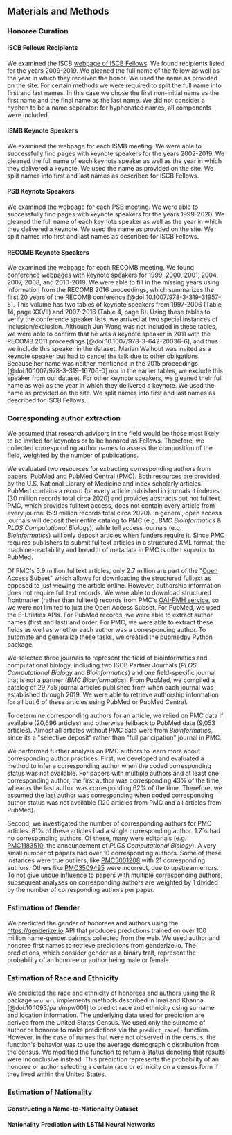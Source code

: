 ## Materials and Methods

### Honoree Curation

#### ISCB Fellows Recipients

We examined the ISCB [webpage of ISCB Fellows](http://web.archive.org/web/20200116150052/https://www.iscb.org/iscb-fellows).
We found recipients listed for the years 2009-2019.
We gleaned the full name of the fellow as well as the year in which they received the honor.
We used the name as provided on the site.
For certain methods we were required to split the full name into first and last names.
In this case we chose the first non-initial name as the first name and the final name as the last name.
We did not consider a hyphen to be a name separator:
for hyphenated names, all components were included.

#### ISMB Keynote Speakers

We examined the webpage for each ISMB meeting.
We were able to successfully find pages with keynote speakers for the years 2002-2019.
We gleaned the full name of each keynote speaker as well as the year in which they delivered a keynote.
We used the name as provided on the site.
We split names into first and last names as described for ISCB Fellows.

#### PSB Keynote Speakers

We examined the webpage for each PSB meeting.
We were able to successfully find pages with keynote speakers for the years 1999-2020.
We gleaned the full name of each keynote speaker as well as the year in which they delivered a keynote.
We used the name as provided on the site.
We split names into first and last names as described for ISCB Fellows.

#### RECOMB Keynote Speakers

We examined the webpage for each RECOMB meeting.
We found conference webpages with keynote speakers for 1999, 2000, 2001, 2004, 2007, 2008, and 2010-2019.
We were able to fill in the missing years using information from the RECOMB 2016 proceedings, which summarizes the first 20 years of the RECOMB conference [@doi:10.1007/978-3-319-31957-5].
This volume has two tables of keynote speakers from 1997-2006 (Table 14, page XXVII) and 2007-2016 (Table 4, page 8).
Using these tables to verify the conference speaker lists, we arrived at two special instances of inclusion/exclusion.
Although Jun Wang was not included in these tables, we were able to confirm that he was a keynote speaker in 2011 with the RECOMB 2011 proceedings [@doi:10.1007/978-3-642-20036-6], and thus we include this speaker in the dataset.
Marian Walhout was invited as a keynote speaker but had to [cancel](http://recomb2015.mimuw.edu.pl/node/18.html) the talk due to other obligations.
Because her name was neither mentioned in the 2015 proceedings [@doi:10.1007/978-3-319-16706-0] nor in the earlier tables, we exclude this speaker from our dataset.
For other keynote speakers, we gleaned their full name as well as the year in which they delivered a keynote.
We used the name as provided on the site.
We split names into first and last names as described for ISCB Fellows.

### Corresponding author extraction

We assumed that research advisors in the field would be those most likely to be invited for keynotes or to be honored as Fellows.
Therefore, we collected corresponding author names to assess the composition of the field, weighted by the number of publications.

We evaluated two resources for extracting corresponding authors from papers: [PubMed](https://pubmed.ncbi.nlm.nih.gov/) and [PubMed Central](https://www.ncbi.nlm.nih.gov/pmc/) (PMC).
Both resources are provided by the U.S. National Library of Medicine and index scholarly articles.
PubMed contains a record for every article published in journals it indexes (30 million records total circa 2020) and provides abstracts but not fulltext.
PMC, which provides fulltext access, does not contain every article from every journal (5.9 million records total circa 2020).
In general, open access journals will deposit their entire catalog to PMC (e.g. _BMC Bioinformatics_ & _PLOS Computational Biology_), while toll access journals (e.g. _Bioinformatics_) will only deposit articles when funders require it.
Since PMC requires publishers to submit fulltext articles in a structured XML format, the machine-readability and breadth of metadata in PMC is often superior to PubMed.

Of PMC's 5.9 million fulltext articles, only 2.7 million are part of the "[Open Access Subset](https://www.ncbi.nlm.nih.gov/pmc/tools/openftlist/)" which allows for downloading the structured fulltext as opposed to just viewing the article online.
However, authorship information does not require full text records.
We were able to download structured frontmatter (rather than fulltext) records from PMC's [OAI-PMH service](https://www.ncbi.nlm.nih.gov/pmc/tools/oai/), so we were not limited to just the Open Access Subset.
For PubMed, we used the E-Utilities APIs.
For PubMed records, we were able to extract author names (first and last) and order.
For PMC, we were able to extract these fields as well as whether each author was a corresponding author.
To automate and generalize these tasks, we created the [pubmedpy](https://github.com/dhimmel/pubmedpy) Python package.

We selected three journals to represent the field of bioinformatics and computational biology, including two ISCB Partner Journals (_PLOS Computational Biology_ and _Bioinformatics_) and one field-specific journal that is not a partner (_BMC Bioinformatics_).
From PubMed, we compiled a catalog of 29,755 journal articles published from when each journal was established through 2019.
We were able to retrieve authorship information for all but 6 of these articles using PubMed or PubMed Central.

To determine corresponding authors for an article, we relied on PMC data if available (20,696 articles) and otherwise fellback to PubMed data (9,053 articles).
Almost all articles without PMC data were from _Bioinformatics_, since its a "selective deposit" rather than "full paricipation" journal in PMC.

We performed further analysis on PMC authors to learn more about corresponding author practices.
First, we developed and evaluated a method to infer a corresponding author when the coded corresponding status was not available.
For papers with multiple authors and at least one corresponding author, the first author was corresponding 43% of the time, whearas the last author was corresponding 62% of the time.
Therefore, we assumed the last author was corresponding when coded corresponding author status was not available (120 articles from PMC and all articles from PubMed).

Second, we investigated the number of corresponding authors for PMC articles.
81% of these articles had a single corresponding author.
1.7% had no corresponding authors.
Of these, many were editorials (e.g. [PMC1183510](https://www.ncbi.nlm.nih.gov/pmc/articles/PMC1183510/), the announcement of _PLOS Computational Biology_).
A very small number of papers had over 10 corresponding authors.
Some of these instances were true outliers, like [PMC5001208](https://www.ncbi.nlm.nih.gov/pmc/articles/PMC5001208/) with 21 corresponding authors.
Others like [PMC3509495](https://www.ncbi.nlm.nih.gov/pmc/articles/PMC3509495/) were incorrect, due to upstream errors.
To not give undue influence to papers with multiple corresponding authors, subsequent analyses on corresponding authors are weighted by 1 divided by the number of corresponding authors per paper.

### Estimation of Gender

We predicted the gender of honorees and authors using the <https://genderize.io> API that produces predictions trained on over 100 million name-gender pairings collected from the web.
We used author and honoree first names to retrieve predictions from genderize.io.
The predictions, which consider gender as a binary trait, represent the probability of an honoree or author being male or female.

### Estimation of Race and Ethnicity

We predicted the race and ethnicity of honorees and authors using the R package `wru`.
`wru` implements methods described in Imai and Khanna [@doi:10.1093/pan/mpw001] to predict race and ethnicity using surname and location information.
The underlying data used for prediction are derived from the United States Census.
We used only the surname of author or honoree to make predictions via the `predict_race()` function.
However, in the case of names that were not observed in the census, the function's behavior was to use the average demographic distribution from the census.
We modified the function to return a status denoting that results were inconclusive instead.
This prediction represents the probability of an honoree or author selecting a certain race or ethnicity on a census form if they lived within the United States.

### Estimation of Nationality

#### Constructing a Name-to-Nationality Dataset

#### Nationality Prediction with LSTM Neural Networks
